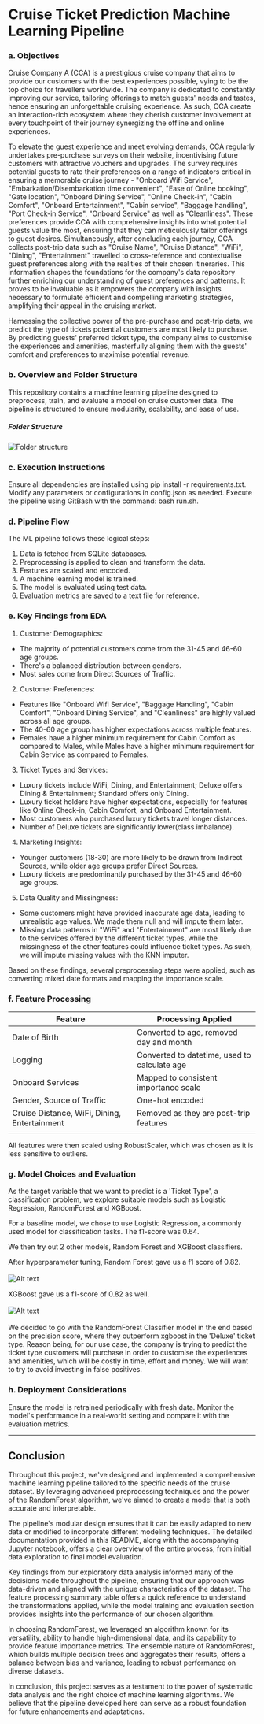 # Cruise Ticket Prediction Machine Learning Pipeline

### a. Objectives
Cruise Company A (CCA) is a prestigious cruise company that aims to provide our customers with the best experiences possible, vying to be the top choice for travellers worldwide. The company is dedicated to constantly improving our service, tailoring offerings to match guests' needs and tastes, hence ensuring an unforgettable cruising experience. As such, CCA create an interaction-rich ecosystem where they cherish customer involvement at every touchpoint of their journey synergizing the offline and online experiences.

To elevate the guest experience and meet evolving demands, CCA regularly undertakes pre-purchase surveys on their website, incentivising future customers with attractive vouchers
and upgrades. The survey requires potential guests to rate their preferences on a range of indicators critical in ensuring a memorable cruise journey - "Onboard Wifi Service", "Embarkation/Disembarkation time convenient", "Ease of Online booking", "Gate location", "Onboard Dining Service", "Online Check-in", "Cabin Comfort", "Onboard Entertainment", "Cabin service", "Baggage handling", "Port Check-in Service", "Onboard Service" as well as "Cleanliness". These preferences provide CCA with comprehensive insights into what potential guests value the most, ensuring that they can meticulously tailor offerings to guest desires. Simultaneously, after concluding each journey, CCA collects post-trip data such as "Cruise Name",
"Cruise Distance", "WiFi", "Dining", "Entertainment" travelled to cross-reference and contextualise guest preferences along with the realities of their chosen itineraries. This information shapes the foundations for the company's data repository further enriching our understanding of guest preferences and patterns. It proves to be invaluable as it empowers the company with insights necessary to formulate efficient and compelling marketing strategies, amplifying their appeal in the cruising market.

Harnessing the collective power of the pre-purchase and post-trip data, we predict the type of tickets potential customers are most likely to purchase. By predicting guests' preferred ticket type, the company aims to customise the experiences and amenities, masterfully aligning them with the guests' comfort and preferences to maximise potential revenue.

### b. Overview and Folder Structure
This repository contains a machine learning pipeline designed to preprocess, train, and evaluate a model on cruise customer data. The pipeline is structured to ensure modularity, scalability, and ease of use.


##### Folder Structure
![Folder structure](https://github.com/askavania/cruise_prediction/blob/main/Cruise%20Ticket%20Prediction%20ML%20Pipeline/Images/image-4.png) 


### c. Execution Instructions
Ensure all dependencies are installed using pip install -r requirements.txt.
Modify any parameters or configurations in config.json as needed.
Execute the pipeline using GitBash with the command: bash run.sh.

### d. Pipeline Flow
The ML pipeline follows these logical steps:

1. Data is fetched from SQLite databases.
2. Preprocessing is applied to clean and transform the data.
3. Features are scaled and encoded.
4. A machine learning model is trained.
5. The model is evaluated using test data.
6. Evaluation metrics are saved to a text file for reference.

### e. Key Findings from EDA
1. Customer Demographics:
- The majority of potential customers come from the 31-45 and 46-60 age groups.
- There's a balanced distribution between genders.
- Most sales come from Direct Sources of Traffic.

2. Customer Preferences:
- Features like "Onboard Wifi Service", "Baggage Handling", "Cabin Comfort", "Onboard Dining Service", and "Cleanliness" are highly valued across all age groups.
- The 40-60 age group has higher expectations across multiple features.
- Females have a higher minimum requirement for Cabin Comfort as compared to Males, while Males have a higher minimum requirement for Cabin Service as compared to Females.

3. Ticket Types and Services:
- Luxury tickets include WiFi, Dining, and Entertainment; Deluxe offers Dining & Entertainment; Standard offers only Dining.
- Luxury ticket holders have higher expectations, especially for features like Online Check-in, Cabin Comfort, and Onboard Entertainment.
- Most customers who purchased luxury tickets travel longer distances.
- Number of Deluxe tickets are significantly lower(class imbalance).

4. Marketing Insights:
- Younger customers (18-30) are more likely to be drawn from Indirect Sources, while older age groups prefer Direct Sources.
- Luxury tickets are predominantly purchased by the 31-45 and 46-60 age groups.

5. Data Quality and Missingness:
- Some customers might have provided inaccurate age data, leading to unrealistic age values. We made them null and will impute them later.
- Missing data patterns in "WiFi" and "Entertainment" are most likely due to the services offered by the different ticket types, while the missingness of the other features could influence ticket types. As such, we will impute missing values with the KNN imputer.

Based on these findings, several preprocessing steps were applied, such as converting mixed date formats and mapping the importance scale.

### f. Feature Processing
| Feature | Processing Applied |
|---------| -------------------|
|Date of Birth | Converted to age, removed day and month|
|Logging | Converted to datetime, used to calculate age |
|Onboard Services |	Mapped to consistent importance scale |
|Gender, Source of Traffic | One-hot encoded|
|Cruise Distance, WiFi, Dining, Entertainment |	Removed as they are post-trip features |
|||

All features were then scaled using RobustScaler, which was chosen as it is less sensitive to outliers. 

### g. Model Choices and Evaluation
As the target variable that we want to predict is a 'Ticket Type', a classification problem, we explore suitable models such as Logistic Regression, RandomForest and XGBoost.  

For a baseline model, we chose to use Logistic Regression, a commonly used model for classification tasks. The f1-score was 0.64.

We then try out 2 other models, Random Forest and XGBoost classifiers.

After hyperparameter tuning, Random Forest gave us a f1 score of 0.82.<br><br> 
![Alt text](https://github.com/askavania/cruise_prediction/blob/main/Cruise%20Ticket%20Prediction%20ML%20Pipeline/Images/image.png)

XGBoost gave us a f1-score of 0.82 as well.<br><br> 
![Alt text](https://github.com/askavania/cruise_prediction/blob/main/Cruise%20Ticket%20Prediction%20ML%20Pipeline/Images/image-1.png)
<br><br>
We decided to go with the RandomForest Classifier model in the end based on the precision score, where they outperform xgboost in the 'Deluxe' ticket type. Reason being, for our use case, the company is trying to predict the ticket type customers will purchase in order to customise the experiences and amenities, which will be costly in time, effort and money. We will want to try to avoid investing in false positives.   


### h. Deployment Considerations
Ensure the model is retrained periodically with fresh data.
Monitor the model's performance in a real-world setting and compare it with the evaluation metrics.

---
## Conclusion

Throughout this project, we've designed and implemented a comprehensive machine learning pipeline tailored to the specific needs of the cruise dataset. By leveraging advanced preprocessing techniques and the power of the RandomForest algorithm, we've aimed to create a model that is both accurate and interpretable.

The pipeline's modular design ensures that it can be easily adapted to new data or modified to incorporate different modeling techniques. The detailed documentation provided in this README, along with the accompanying Jupyter notebook, offers a clear overview of the entire process, from initial data exploration to final model evaluation.

Key findings from our exploratory data analysis informed many of the decisions made throughout the pipeline, ensuring that our approach was data-driven and aligned with the unique characteristics of the dataset. The feature processing summary table offers a quick reference to understand the transformations applied, while the model training and evaluation section provides insights into the performance of our chosen algorithm.

In choosing RandomForest, we leveraged an algorithm known for its versatility, ability to handle high-dimensional data, and its capability to provide feature importance metrics. The ensemble nature of RandomForest, which builds multiple decision trees and aggregates their results, offers a balance between bias and variance, leading to robust performance on diverse datasets.

In conclusion, this project serves as a testament to the power of systematic data analysis and the right choice of machine learning algorithms. We believe that the pipeline developed here can serve as a robust foundation for future enhancements and adaptations.
